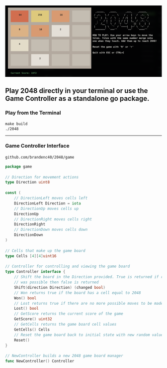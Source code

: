![2048 Game Screenshot](screenshot.png)

## Play 2048 directly in your terminal or use the Game Controller as a standalone go package.


### Play from the Terminal 

```shell
make build
./2048
```

---


### Game Controller Interface

`github.com/brandenc40/2048/game`

```go
package game 

// Direction for movement actions
type Direction uint8

const (
	// DirectionLeft moves cells left
	DirectionLeft Direction = iota
	// DirectionUp moves cells up
	DirectionUp
	// DirectionRight moves cells right
	DirectionRight
	// DirectionDown moves cells down
	DirectionDown
)

// Cells that make up the game board
type Cells [4][4]uint16

// Controller for controlling and viewing the game board
type Controller interface {
	// Shift the board in the Direction provided. True is returned if rows were changed, if no action
	// was possible then false is returned
	Shift(direction Direction) (changed bool)
	// Won returns true if the board has a cell equal to 2048
	Won() bool
	// Lost returns true if there are no more possible moves to be made
	Lost() bool
	// GetScore returns the current score of the game
	GetScore() uint32
	// GetCells returns the game board cell values
	GetCells() Cells
	// Reset the game board back to initial state with new random values
	Reset()
}

// NewController builds a new 2048 game board manager
func NewController() Controller
```
